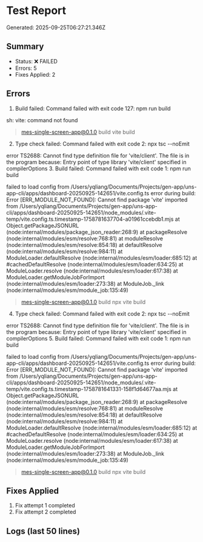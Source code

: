 # Test Report

Generated: 2025-09-25T06:27:21.346Z

## Summary

- Status: ❌ FAILED
- Errors: 5
- Fixes Applied: 2

## Errors

1. Build failed: Command failed with exit code 127: npm run build

sh: vite: command not found


> mes-single-screen-app@0.1.0 build
> vite build
2. Type check failed: Command failed with exit code 2: npx tsc --noEmit

error TS2688: Cannot find type definition file for 'vite/client'.
  The file is in the program because:
    Entry point of type library 'vite/client' specified in compilerOptions
3. Build failed: Command failed with exit code 1: npm run build

failed to load config from /Users/yqliang/Documents/Projects/gen-app/uns-app-cli/apps/dashboard-20250925-142651/vite.config.ts
error during build:
Error [ERR_MODULE_NOT_FOUND]: Cannot find package 'vite' imported from /Users/yqliang/Documents/Projects/gen-app/uns-app-cli/apps/dashboard-20250925-142651/node_modules/.vite-temp/vite.config.ts.timestamp-1758781637704-a01961ccebdb1.mjs
    at Object.getPackageJSONURL (node:internal/modules/package_json_reader:268:9)
    at packageResolve (node:internal/modules/esm/resolve:768:81)
    at moduleResolve (node:internal/modules/esm/resolve:854:18)
    at defaultResolve (node:internal/modules/esm/resolve:984:11)
    at ModuleLoader.defaultResolve (node:internal/modules/esm/loader:685:12)
    at #cachedDefaultResolve (node:internal/modules/esm/loader:634:25)
    at ModuleLoader.resolve (node:internal/modules/esm/loader:617:38)
    at ModuleLoader.getModuleJobForImport (node:internal/modules/esm/loader:273:38)
    at ModuleJob._link (node:internal/modules/esm/module_job:135:49)


> mes-single-screen-app@0.1.0 build
> npx vite build
4. Type check failed: Command failed with exit code 2: npx tsc --noEmit

error TS2688: Cannot find type definition file for 'vite/client'.
  The file is in the program because:
    Entry point of type library 'vite/client' specified in compilerOptions
5. Build failed: Command failed with exit code 1: npm run build

failed to load config from /Users/yqliang/Documents/Projects/gen-app/uns-app-cli/apps/dashboard-20250925-142651/vite.config.ts
error during build:
Error [ERR_MODULE_NOT_FOUND]: Cannot find package 'vite' imported from /Users/yqliang/Documents/Projects/gen-app/uns-app-cli/apps/dashboard-20250925-142651/node_modules/.vite-temp/vite.config.ts.timestamp-1758781641331-158f1d64677aa.mjs
    at Object.getPackageJSONURL (node:internal/modules/package_json_reader:268:9)
    at packageResolve (node:internal/modules/esm/resolve:768:81)
    at moduleResolve (node:internal/modules/esm/resolve:854:18)
    at defaultResolve (node:internal/modules/esm/resolve:984:11)
    at ModuleLoader.defaultResolve (node:internal/modules/esm/loader:685:12)
    at #cachedDefaultResolve (node:internal/modules/esm/loader:634:25)
    at ModuleLoader.resolve (node:internal/modules/esm/loader:617:38)
    at ModuleLoader.getModuleJobForImport (node:internal/modules/esm/loader:273:38)
    at ModuleJob._link (node:internal/modules/esm/module_job:135:49)


> mes-single-screen-app@0.1.0 build
> npx vite build

## Fixes Applied

1. Fix attempt 1 completed
2. Fix attempt 2 completed

## Logs (last 50 lines)

```

```
